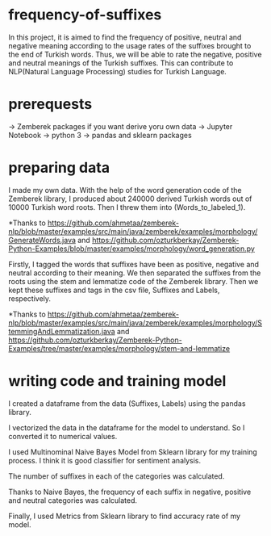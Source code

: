 # frequency-of-suffixes
In this project, it is aimed to find the frequency of positive, neutral and negative meaning according to the usage rates of the suffixes brought to the end of Turkish words. Thus, we will be able to rate the negative, positive and neutral meanings of the Turkish suffixes. This can contribute to NLP(Natural Language Processing) studies for Turkish Language.
# prerequests
-> Zemberek packages if you want derive yoru own data
-> Jupyter Notebook
-> python 3
-> pandas and sklearn packages
# preparing data
I made my own data. With the help of the word generation code of the Zemberek library, I produced about 240000 derived Turkish words out of 10000 Turkish word roots. Then I threw them into (Words_to_labeled_1).

*Thanks to
https://github.com/ahmetaa/zemberek-nlp/blob/master/examples/src/main/java/zemberek/examples/morphology/GenerateWords.java and
https://github.com/ozturkberkay/Zemberek-Python-Examples/blob/master/examples/morphology/word_generation.py

Firstly, I tagged the words that suffixes have been as positive, negative and neutral according to their meaning. We then separated the suffixes from the roots using the stem and lemmatize code of the Zemberek library. Then we kept these suffixes and tags in the csv file, Suffixes and Labels, respectively.

*Thanks to https://github.com/ahmetaa/zemberek-nlp/blob/master/examples/src/main/java/zemberek/examples/morphology/StemmingAndLemmatization.java and https://github.com/ozturkberkay/Zemberek-Python-Examples/tree/master/examples/morphology/stem-and-lemmatize
# writing code and training model
I created a dataframe from the data (Suffixes, Labels) using the pandas library.

I vectorized the data in the dataframe for the model to understand. So I converted it to numerical values.

I used Multinominal Naive Bayes Model from Sklearn library for my training process. I think it is good classifier for sentiment analysis.

The number of suffixes in each of the categories was calculated.

Thanks to Naive Bayes, the frequency of each suffix in negative, positive and neutral categories was calculated.

Finally, I used Metrics from Sklearn library to find accuracy rate of my model.
